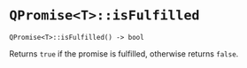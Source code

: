 # `QPromise<T>::isFulfilled`

```
QPromise<T>::isFulfilled() -> bool
```

Returns `true` if the promise is fulfilled, otherwise returns `false`.
